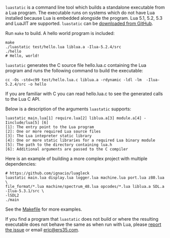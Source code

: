 `luastatic` is a command line tool which builds a standalone executable from a Lua program. The executable runs on systems which do not have Lua installed because Lua is embedded alongside the program. Lua 5.1, 5.2, 5.3 and LuaJIT are supported. `luastatic` can be [downloaded from GitHub](https://github.com/ers35/luastatic).

Run `make` to build. A hello world program is included:
	
	make
	./luastatic test/hello.lua liblua.a -Ilua-5.2.4/src
	./hello
	# Hello, world!

`luastatic` generates the C source file hello.lua.c containing the Lua program and runs the following command to build the executable:

	cc -Os -std=c99 test/hello.lua.c liblua.a -rdynamic -ldl -lm  -Ilua-5.2.4/src -o hello

If you are familiar with C you can read hello.lua.c to see the generated calls to the Lua C API.

Below is a description of the arguments `luastatic` supports:

	luastatic main.lua[1] require.lua[2] liblua.a[3] module.a[4] -Iinclude/lua[5] [6]
	[1]: The entry point to the Lua program
	[2]: One or more required Lua source files
	[3]: The Lua intepreter static library
	[4]: One or more static libraries for a required Lua binary module
	[5]: The path to the directory containing lua.h
	[6]: Additional arguments are passed to the C compiler

Here is an example of building a more complex project with multiple dependencies:

	# https://github.com/ignacio/luagleck
	luastatic main.lua display.lua logger.lua machine.lua port.lua z80.lua \
	file_format/*.lua machine/spectrum_48.lua opcodes/*.lua liblua.a SDL.a -Ilua-5.3.1/src \
	-lSDL2
	./main
	
See the [Makefile](https://github.com/ers35/luastatic/blob/master/Makefile#L21) for more examples.

If you find a program that `luastatic` does not build or where the resulting executable does not behave the same as when run with Lua, please [report the issue](https://github.com/ers35/luastatic/issues) or email eric@ers35.com.
